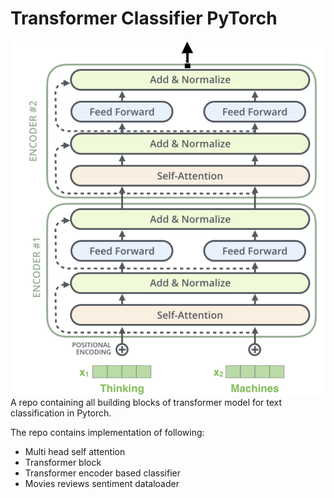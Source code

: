 # Transformer Classifier PyTorch
![alt text](https://github.com/shahrukhx01/transformers-bisected/blob/main/transfomer_encoder.png?raw=true)
A repo containing all building blocks of transformer model for text classification in Pytorch.

The repo contains implementation of following:

* Multi head self attention
* Transformer block
* Transformer encoder based classifier
* Movies reviews sentiment dataloader
